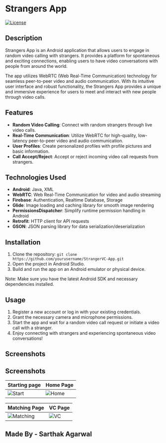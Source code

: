# Strangers App

[![License](https://img.shields.io/badge/License-MIT-blue.svg)](https://opensource.org/licenses/MIT)

## Description

Strangers App is an Android application that allows users to engage in random video calling with strangers. It provides a platform for spontaneous and exciting connections, enabling users to have video conversations with people from around the world.

The app utilizes WebRTC (Web Real-Time Communication) technology for seamless peer-to-peer video and audio communication. With its intuitive user interface and robust functionality, the Strangers App provides a unique and immersive experience for users to meet and interact with new people through video calls.

## Features

- **Random Video Calling**: Connect with random strangers through live video calls.
- **Real-Time Communication**: Utilize WebRTC for high-quality, low-latency peer-to-peer video and audio communication.
- **User Profiles**: Create personalized profiles with profile pictures and basic information.
- **Call Accept/Reject**: Accept or reject incoming video call requests from strangers.

## Technologies Used

- **Android**: Java, XML
- **WebRTC**: Web Real-Time Communication for video and audio streaming
- **Firebase**: Authentication, Realtime Database, Storage
- **Glide**: Image loading and caching library for smooth image rendering
- **PermissionsDispatcher**: Simplify runtime permission handling in Android
- **Retrofit**: HTTP client for API requests
- **GSON**: JSON parsing library for data serialization/deserialization

## Installation

1. Clone the repository: `git clone https://github.com/yourusername/StrangerVC-App.git`
2. Open the project in Android Studio.
3. Build and run the app on an Android emulator or physical device.

Note: Make sure you have the latest Android SDK and necessary dependencies installed.

## Usage

1. Register a new account or log in with your existing credentials.
2. Grant the necessary camera and microphone permissions.
3. Start the app and wait for a random video call request or initiate a video call with a stranger.
4. Enjoy connecting with strangers and experiencing spontaneous video conversations!

## Screenshots


## Screenshots
| Starting page                       | Home Page                           |
| ----------------------------------- | ----------------------------------- |
| ![Start](https://github.com/Sarthakag21/StrangerVC-App/assets/73837874/c250ecc2-88bf-4f1f-b60d-9b4e3e451a3a) | ![Home](https://github.com/Sarthakag21/StrangerVC-App/assets/73837874/40fc1206-fa4f-4a34-9de5-86dece70f479) |
 
| Matching Page                       | VC Page                             |
| ----------------------------------- | ----------------------------------- |
| ![Matching](https://github.com/Sarthakag21/StrangerVC-App/assets/73837874/17d47be7-a0ae-4add-bb6e-62965dbc21a4) | ![VC](https://github.com/Sarthakag21/StrangerVC-App/assets/73837874/de0f63ab-2b05-4e4d-ae3f-023643f1069c) |

## Made By - Sarthak Agarwal
